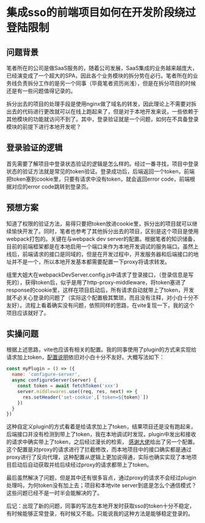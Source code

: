 # 集成sso的前端项目如何在开发阶段绕过登陆限制
## 问题背景
笔者所在的公司是做SaaS服务的，随着公司发展，SaaS集成的业务越来越庞大，已经演变成了一个超大的SPA，因此各个业务模块的拆分势在必行。笔者所在的业务线负责拆分工作的是另一个同事（毕竟笔者资历尚浅），但是在拆分项目的时候还是有一些问题值得记录的。

拆分出去的项目的处理手段是使用nginx做了域名的转发，因此理论上不需要对拆出去的代码进行更改就可以在线上跑起来了，但是对于本地开发来说，一些依赖于其他模块的功能就访问不到了。其中，登录验证就是一个问题，如何在不具备登录模块的前提下进行本地开发呢？
## 登录验证的逻辑
首先需要了解项目中登录状态验证的逻辑是怎么样的。经过一番寻找，项目中登录状态的验证方法就是常见的token验证。登录成功后，后端返回一个token，前端把token塞到cookie里，只要有请求中没有token，就会返回error code，前端根据对应的error code跳转到登录页。
## 预想方案
知道了权限的验证方法，易得只要把token放进cookie里，拆分出的项目就可以继续愉快开发了。同时，笔者也参考了其他拆分出去的项目，区别是这个项目是使用webpack打包的。关键在与webpack dev server的配置。根据笔者的知识储备，目前的前端框架都是在本地启用一个端口来作为本地开发调试的服务端口。虽然上线后，前端请求的接口是同域的，但是在开发过程中，开发服务器和后端接口的地址并不是一个，所以本地开发基本都需要配置一下proxy将请求转发。

组里大姐大在webpackDevServer.config.js中请求了登录接口，（登录信息是写死的），获得token后，似乎是用了http-proxy-middleware，将token塞进了response的cookie里，这样在项目启动后，所有请求自动就带上了token，开发就不必关心登录的问题了（实际这个配置极其繁琐，而且没有注释，对小白十分不友好）。流程上看着确实没有问题，依照同样的思路，在vite复现一下，我的这个项目应该就好了。
## 实操问题
根据上述思路，vite也应该有相关的配置。我的同事使用了plugin的方式来实现给请求加上token，[配置说明](https://vitejs.dev/guide/api-plugin.html#vite-specific-hooks)依旧对小白十分不友好。大概写法如下：
```js
const myPlugin = () => ({
  name: 'configure-server',
  async configureServer(server) {
    const token = await fetchToken('xxx')
    server.middlewares.use((req, res, next) => {
      res.setHeader('set-cookie',[`token=${token}`])
    })
  }
})

```
这种自定义plugin的方式看着是给请求加上了token，结果项目还是没有跑起来，后端接口并没有检测到带上了token，我在本地调试时发现，plugin中发出和接收的请求中确实带上了token，之后经过漫长的检索，
[感谢大佬](https://liyangzone.com/article/2022-05-25-advanced-proxy-config/)给出了另一个配置。这个配置是对proxy的请求进行了拦截修改，而本地项目中的接口确实都是通过proxy进行了反向代理，这种配置从逻辑上更加说得通，实际也确实实现了本地项目启动后自动获取并给后续经过proxy的请求都带上了token。

最后虽然解决了问题，但是其中还有很多盲点，通过proxy的请求不会经过plugin处理吗，为何token没有加上去；项目和本地vite server到底是怎么个通信模式？这些问题已经不是一时半会能解决的了。

后记：出现了新的问题，同事的写法在本地开发时获取sso的token十分不稳定，有时候能够正常登录，有时候又不能。只能说我的这种方法是能够稳定登录的。